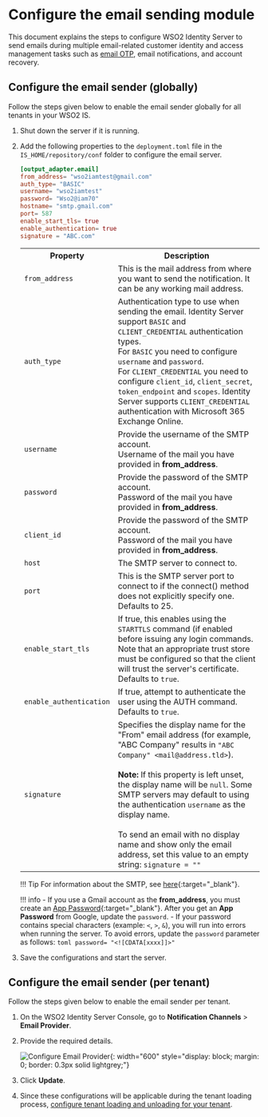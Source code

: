 # Configure the email sending module

This document explains the steps to configure WSO2 Identity Server to send emails during multiple email-related customer identity and access management tasks such as [email OTP]({{base_path}}/guides/authentication/mfa/add-emailotp-login/), email notifications, and account recovery.

## Configure the email sender (globally)

Follow the steps given below to enable the email sender globally for all tenants in your WSO2 IS.

1. Shut down the server if it is running.
2. Add the following properties to the `deployment.toml` file in the `IS_HOME/repository/conf` folder to configure the email server.

    ```toml
    [output_adapter.email]
    from_address= "wso2iamtest@gmail.com"
    auth_type= "BASIC"
    username= "wso2iamtest"
    password= "Wso2@iam70"
    hostname= "smtp.gmail.com"
    port= 587
    enable_start_tls= true
    enable_authentication= true
    signature = "ABC.com"
    ```
    <table>
      <tr>
        <th>Property</th>
        <th>Description</th>
      </tr>
      <tr>
        <td><code>from_address</code></td>
        <td>This is the mail address from where you want to send the notification. It can be any working mail address.</td>
      </tr>
      <tr>
        <td><code>auth_type</code></td>
        <td>
          Authentication type to use when sending the email. Identity Server support <code>BASIC</code> and <code>CLIENT_CREDENTIAL</code> authentication types.
          <br/> For <code>BASIC</code> you need to configure <code>username</code> and <code>password</code>. 
          <br/> For <code>CLIENT_CREDENTIAL</code> you need to configure <code>client_id</code>, <code>client_secret</code>, <code>token_endpoint</code> and  <code>scopes</code>.
          Identity Server supports <code>CLIENT_CREDENTIAL</code> authentication with Microsoft 365 Exchange Online.
        </td>
      <tr>
        <td><code>username</code></td>
        <td>Provide the username of the SMTP account. <br/> Username of the mail you have provided in <strong>from_address</strong>.</td>
      </tr>
      <tr>
        <td><code>password</code></td>
        <td>Provide the password of the SMTP account. <br/> Password of the mail you have provided in <strong>from_address</strong>.</td>
      </tr>
      <tr>
        <td><code>client_id</code></td>
        <td>Provide the password of the SMTP account. <br/> Password of the mail you have provided in <strong>from_address</strong>.</td>
      </tr>
      <tr>
        <td><code>host</code></td>
        <td>The SMTP server to connect to.</td>
      </tr>
      <tr>
        <td><code>port</code></td>
        <td>This is the SMTP server port to connect to if the connect() method does not explicitly specify one. Defaults to 25.</td>
      </tr>
      <tr>
        <td><code>enable_start_tls</code></td>
        <td>If true, this enables using the <code>STARTTLS</code> command (if enabled before issuing any login commands. Note that an appropriate trust store must be configured so that the client will trust the server's certificate. Defaults to <code>true</code>.</td>
      </tr>
      <tr>
        <td><code>enable_authentication</code></td>
        <td>If true, attempt to authenticate the user using the AUTH command. Defaults to <code>true</code>.</td>
      </tr>
      <tr>
        <td><code>signature</code></td>
        <td>Specifies the display name for the "From" email address (for example, "ABC Company" results in <code>"ABC Company" &lt;mail@address.tld&gt;</code>).<br/><br/>
        <strong>Note:</strong> If this property is left unset, the display name will be <code>null</code>. Some SMTP servers may default to using the authentication <code>username</code> as the display name.<br/><br/>
        To send an email with no display name and show only the email address, set this value to an empty string: <code>signature = ""</code>
        </td>
      </tr>
    </table>

    !!! Tip
        For information about the SMTP, see
        [here](https://javaee.github.io/javamail/docs/api/com/sun/mail/smtp/package-summary.html){:target="_blank"}.

    !!! info
        - If you use a Gmail account as the **from_address**, you must create an [App Password](https://support.google.com/accounts/answer/185833?visit_id=637943607149528455-3801902236&p=InvalidSecondFactor&rd=1){:target="_blank"}.
        After you get an **App Password** from Google, update the `password`.
        - If your password contains special characters (example: `<`, `>`, `&`), you will run into errors when running the server. To avoid errors, update the `password` parameter as follows:
        ```toml
        password= "<![CDATA[xxxx]]>"
        ```

3. Save the configurations and start the server.

## Configure the email sender (per tenant)

Follow the steps given below to enable the email sender per tenant.

1. On the WSO2 Identity Server Console, go to **Notification Channels** > **Email Provider**.
2. Provide the required details.

    ![Configure Email Provider]({{base_path}}/assets/img/notification-channels/email-provider/configure-email-provider.png){: width="600" style="display: block; margin: 0; border: 0.3px solid lightgrey;"}

3. Click **Update**.

4. Since these configurations will be applicable during the tenant loading process, [configure tenant loading and 
unloading for your tenant]({{base_path}}/guides/tenants/configure-the-tenant-loading-policy).
